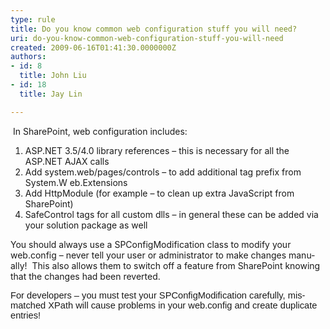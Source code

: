 ```yaml
---
type: rule
title: Do you know common web configuration stuff you will need?
uri: do-you-know-common-web-configuration-stuff-you-will-need
created: 2009-06-16T01:41:30.0000000Z
authors:
- id: 8
  title: John Liu
- id: 18
  title: Jay Lin

---
```




<span class='intro'> &#160;In SharePoint,&#160;web configuration includes&#58;<ol>
    <li><span lang="EN-US">ASP.NET 3.5/4.0 library references – this is necessary for all the ASP.NET AJAX calls</span> </li>
    <li><span lang="EN-US">Add system.web/pages/controls – to add additional tag prefix from System.W eb.Extensions</span> </li>
    <li><span lang="EN-US">Add HttpModule (for example – to clean up extra JavaScript from SharePoint)</span> </li>
    <li><span lang="EN-US">SafeControl tags for all custom dlls – in general these can be added via your solution package as well</span></li>
</ol>
 </span>


  <p class="MsoNormal">
    <span lang="EN-US">You should always use a SPConfigModification class to modify your web.config – never tell your user or administrator to make changes manually!&#160; This also allows them to switch off a feature from SharePoint knowing that the changes had been reverted.</span>
  </p>
<span lang="EN-US" style="font-family&#58;calibri, sans-serif;font-size&#58;11pt;">For developers – you must test your SPConfigModification carefully, mismatched XPath will cause problems in your web.config and create duplicate entries!</span>



